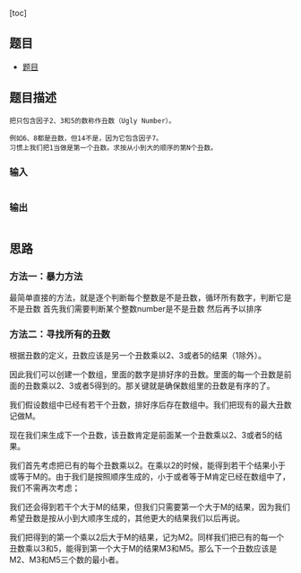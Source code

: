[toc]

## 题目
- [题目](https://blog.csdn.net/gatieme/article/details/51308037)

## 题目描述
```text
把只包含因子2、3和5的数称作丑数（Ugly Number）。

例如6、8都是丑数，但14不是，因为它包含因子7。 
习惯上我们把1当做是第一个丑数。求按从小到大的顺序的第N个丑数。
```

### 输入 
```text
```

### 输出
```text
```

## 思路
### 方法一：暴力方法
最简单直接的方法，就是逐个判断每个整数是不是丑数，循环所有数字，判断它是不是丑数 
首先我们需要判断某个整数number是不是丑数
然后再予以排序

### 方法二：寻找所有的丑数
根据丑数的定义，丑数应该是另一个丑数乘以2、3或者5的结果（1除外）。

因此我们可以创建一个数组，里面的数字是排好序的丑数。里面的每一个丑数是前面的丑数乘以2、3或者5得到的。那关键就是确保数组里的丑数是有序的了。

我们假设数组中已经有若干个丑数，排好序后存在数组中。我们把现有的最大丑数记做M。

现在我们来生成下一个丑数，该丑数肯定是前面某一个丑数乘以2、3或者5的结果。

我们首先考虑把已有的每个丑数乘以2。在乘以2的时候，能得到若干个结果小于或等于M的。由于我们是按照顺序生成的，小于或者等于M肯定已经在数组中了，我们不需再次考虑；

我们还会得到若干个大于M的结果，但我们只需要第一个大于M的结果，因为我们希望丑数是按从小到大顺序生成的，其他更大的结果我们以后再说。

我们把得到的第一个乘以2后大于M的结果，记为M2。同样我们把已有的每一个丑数乘以3和5，能得到第一个大于M的结果M3和M5。那么下一个丑数应该是M2、M3和M5三个数的最小者。
